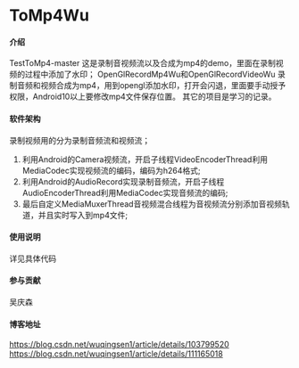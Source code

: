 # ToMp4Wu

#### 介绍
TestToMp4-master 这是录制音视频流以及合成为mp4的demo，里面在录制视频的过程中添加了水印；
OpenGlRecordMp4Wu和OpenGlRecordVideoWu 录制音频和视频合成为mp4，用到opengl添加水印，打开会闪退，里面要手动授予权限，Android10以上要修改mp4文件保存位置。
其它的项目是学习的记录。

#### 软件架构
录制视频用的分为录制音频流和视频流；
1. 利用Android的Camera视频流，开启子线程VideoEncoderThread利用MediaCodec实现视频流的编码，编码为h264格式;
2. 利用Android的AudioRecord实现录制音频流，开启子线程AudioEncoderThread利用MediaCodec实现音频流的编码;
3. 最后自定义MediaMuxerThread音视频混合线程为音视频流分别添加音视频轨道，并且实时写入到mp4文件;

#### 使用说明
详见具体代码

#### 参与贡献
吴庆森

#### 博客地址
https://blog.csdn.net/wuqingsen1/article/details/103799520
https://blog.csdn.net/wuqingsen1/article/details/111165018
